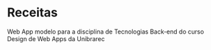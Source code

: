 Receitas
========

Web App modelo para a disciplina de Tecnologias Back-end do curso Design de Web Apps da Unibrarec
